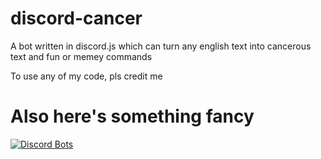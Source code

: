 # discord-cancer
A bot written in discord.js which can turn any english text into cancerous text and fun or memey commands

To use any of my code, pls credit me

# Also here's something fancy
[![Discord Bots](https://discordbots.org/api/widget/353962657738391562.png)](https://discordbots.org/bot/353962657738391562?utm_source=widget)
